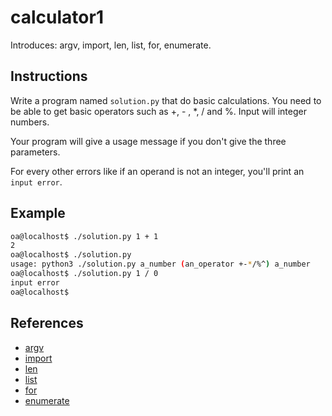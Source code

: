 # calculator1

Introduces: argv, import, len, list, for, enumerate.

## Instructions

Write a program named `solution.py` that do basic calculations.
You need to be able to get basic operators such as +, - , *, / and %.
Input will integer numbers.

Your program will give a usage message if you don't give the three parameters.

For every other errors like if an operand is not an integer, you'll
print an `input error`.

## Example

```bash
oa@localhost$ ./solution.py 1 + 1
2
oa@localhost$ ./solution.py
usage: python3 ./solution.py a_number (an_operator +-*/%^) a_number
oa@localhost$ ./solution.py 1 / 0
input error
oa@localhost$
```

## References
 - [argv](https://docs.python.org/3.4/library/sys.html)
 - [import](https://docs.python.org/3/reference/simple_stmts.html#import)
 - [len](https://docs.python.org/3/library/functions.html#len)
 - [list](https://docs.python.org/3/tutorial/introduction.html#lists)
 - [for](https://docs.python.org/3/tutorial/controlflow.html#for-statements)
 - [enumerate](https://docs.python.org/3.4/library/functions.html#enumerate)
